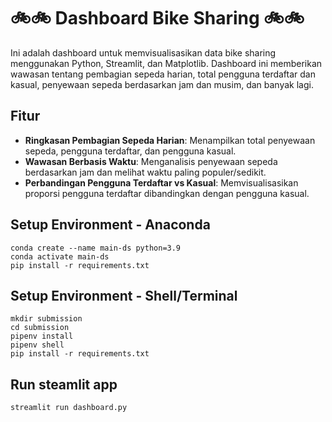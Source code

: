 # 🚲🚲 Dashboard Bike Sharing 🚲🚲

Ini adalah dashboard untuk memvisualisasikan data bike sharing menggunakan Python, Streamlit, dan Matplotlib. Dashboard ini memberikan wawasan tentang pembagian sepeda harian, total pengguna terdaftar dan kasual, penyewaan sepeda berdasarkan jam dan musim, dan banyak lagi.

## Fitur
- **Ringkasan Pembagian Sepeda Harian**: Menampilkan total penyewaan sepeda, pengguna terdaftar, dan pengguna kasual.
- **Wawasan Berbasis Waktu**: Menganalisis penyewaan sepeda berdasarkan jam dan melihat waktu paling populer/sedikit.
- **Perbandingan Pengguna Terdaftar vs Kasual**: Memvisualisasikan proporsi pengguna terdaftar dibandingkan dengan pengguna kasual.

## Setup Environment - Anaconda
```
conda create --name main-ds python=3.9
conda activate main-ds
pip install -r requirements.txt
```

## Setup Environment - Shell/Terminal
```
mkdir submission
cd submission
pipenv install
pipenv shell
pip install -r requirements.txt
```

## Run steamlit app
```
streamlit run dashboard.py
```